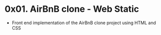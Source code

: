 # 0x01. AirBnB clone - Web Static
- Front end implementation of the AirBnB clone project using HTML and CSS